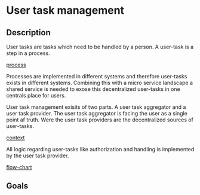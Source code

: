 # User task management

## Description

User tasks are tasks which need to be handled by a person. A user-task is a step in a process.

[process](./process.bpmn)

Processes are implemented in different systems and therefore user-tasks exists in different systems. Combining this with a micro service landscape a shared service is needed to exose this decentralized user-tasks in one centrals place for users.

User task management exisits of two parts. A user task aggregator and a user task provider. The user task aggregator is facing the user as a single point af truth. Were the user task providers are the decentralized sources of user-tasks.

[context](./context.puml)

All logic regarding user-tasks like authorization and handling is implemented by the user task provider.

[flow-chart](./flow-chart.puml)

## Goals

